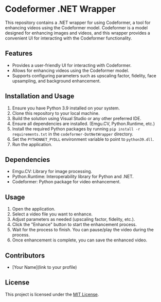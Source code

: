 # Codeformer .NET Wrapper

This repository contains a .NET wrapper for using Codeformer, a tool for enhancing videos using the Codeformer model. Codeformer is a model designed for enhancing images and videos, and this wrapper provides a convenient UI for interacting with the Codeformer functionality.

## Features

- Provides a user-friendly UI for interacting with Codeformer.
- Allows for enhancing videos using the Codeformer model.
- Supports configuring parameters such as upscaling factor, fidelity, face upsampling, and background enhancement.

## Installation and Usage

1. Ensure you have Python 3.9 installed on your system.
2. Clone this repository to your local machine.
3. Build the solution using Visual Studio or any other preferred IDE.
4. Ensure all dependencies are installed. (Emgu.CV, Python.Runtime, etc.)
5. Install the required Python packages by running `pip install -r requirements.txt` in the `codeformer-DotNetWrapper` directory.
6. Set the `PYTHONNET_PYDLL` environment variable to point to `python39.dll`.
7. Run the application.

## Dependencies

- Emgu.CV: Library for image processing.
- Python.Runtime: Interoperability library for Python and .NET.
- Codeformer: Python package for video enhancement.

## Usage

1. Open the application.
2. Select a video file you want to enhance.
3. Adjust parameters as needed (upscaling factor, fidelity, etc.).
4. Click the "Enhance" button to start the enhancement process.
5. Wait for the process to finish. You can pause/play the video during the process.
6. Once enhancement is complete, you can save the enhanced video.

## Contributors

- [Your Name](link to your profile)

## License

This project is licensed under the [MIT License](LICENSE).

